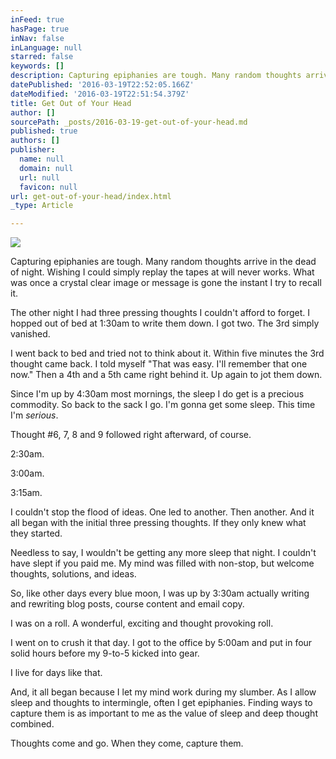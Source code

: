```yaml
---
inFeed: true
hasPage: true
inNav: false
inLanguage: null
starred: false
keywords: []
description: Capturing epiphanies are tough. Many random thoughts arrive in the dead of night. Wishing I could simply replay the tapes at will never works. What was once a crystal clear image or message is gone the instant I try to recall it.
datePublished: '2016-03-19T22:52:05.166Z'
dateModified: '2016-03-19T22:51:54.379Z'
title: Get Out of Your Head
author: []
sourcePath: _posts/2016-03-19-get-out-of-your-head.md
published: true
authors: []
publisher:
  name: null
  domain: null
  url: null
  favicon: null
url: get-out-of-your-head/index.html
_type: Article

---
```

![](https://the-grid-user-content.s3-us-west-2.amazonaws.com/e2e3f4e9-ec29-4ba1-aa9d-be075fbe99a3.jpg)

Capturing epiphanies are tough. Many random thoughts arrive in the dead of night. Wishing I could simply replay the tapes at will never works. What was once a crystal clear image or message is gone the instant I try to recall it.

The other night I had three pressing thoughts I couldn't afford to forget. I hopped out of bed at 1:30am to write them down. I got two. The 3rd simply vanished.

I went back to bed and tried not to think about it. Within five minutes the 3rd thought came back. I told myself "That was easy. I'll remember that one now." Then a 4th and a 5th came right behind it. Up again to jot them down.

Since I'm up by 4:30am most mornings, the sleep I do get is a precious commodity. So back to the sack I go. I'm gonna get some sleep. This time I'm _serious_. 

Thought \#6, 7, 8 and 9 followed right afterward, of course.

2:30am.

3:00am.

3:15am.

I couldn't stop the flood of ideas. One led to another. Then another. And it all began with the initial three pressing thoughts. If they only knew what they started. 

Needless to say, I wouldn't be getting any more sleep that night. I couldn't have slept if you paid me. My mind was filled with non-stop, but welcome thoughts, solutions, and ideas.

So, like other days every blue moon, I was up by 3:30am actually writing and rewriting blog posts, course content and email copy.

I was on a roll. A wonderful, exciting and thought provoking roll.

I went on to crush it that day. I got to the office by 5:00am and put in four solid hours before my 9-to-5 kicked into gear.

I live for days like that.

And, it all began because I let my mind work during my slumber. As I allow sleep and thoughts to intermingle, often I get epiphanies. Finding ways to capture them is as important to me as the value of sleep and deep thought combined.

Thoughts come and go. When they come, capture them.